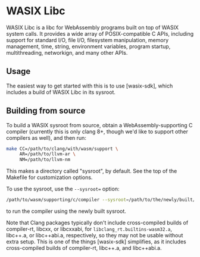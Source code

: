 # WASIX Libc

WASIX Libc is a libc for WebAssembly programs built on top of WASIX system calls.
It provides a wide array of POSIX-compatible C APIs, including support for
standard I/O, file I/O, filesystem manipulation, memory management, time, string,
environment variables, program startup, multithreading, networkign, and many other
APIs.

## Usage

The easiest way to get started with this is to use [wasix-sdk], which includes a
build of WASIX Libc in its sysroot.

## Building from source

To build a WASIX sysroot from source, obtain a WebAssembly-supporting C compiler
(currently this is only clang 8+, though we'd like to support other compilers as well),
and then run:

```sh
make CC=/path/to/clang/with/wasm/support \
     AR=/path/to/llvm-ar \
     NM=/path/to/llvm-nm
```

This makes a directory called "sysroot", by default. See the top of the Makefile
for customization options.

To use the sysroot, use the `--sysroot=` option:

```sh
/path/to/wasm/supporting/c/compiler --sysroot=/path/to/the/newly/built/sysroot ...
```

to run the compiler using the newly built sysroot.

Note that Clang packages typically don't include cross-compiled builds of
compiler-rt, libcxx, or libcxxabi, for `libclang_rt.builtins-wasm32.a`, libc++.a,
or libc++abi.a, respectively, so they may not be usable without
extra setup. This is one of the things [wasix-sdk] simplifies, as it includes
cross-compiled builds of compiler-rt, libc++.a, and libc++abi.a.
